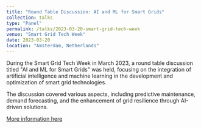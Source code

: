 ```yaml
---
title: "Round Table Discussion: AI and ML for Smart Grids"
collection: talks
type: "Panel"
permalink: /talks/2023-03-20-smart-grid-tech-week
venue: "Smart Grid Tech Week"
date: 2023-03-20
location: "Amsterdam, Netherlands"
---
```

During the Smart Grid Tech Week in March 2023, a round table discussion titled "AI and ML for Smart Grids" was held, focusing on the integration of artificial intelligence and machine learning in the development and optimization of smart grid technologies.

The discussion covered various aspects, including predictive maintenance, demand forecasting, and the enhancement of grid resilience through AI-driven solutions.

[More information here](https://www.smartgrid-forums.com/forums/smart-grid-tech-week/)
